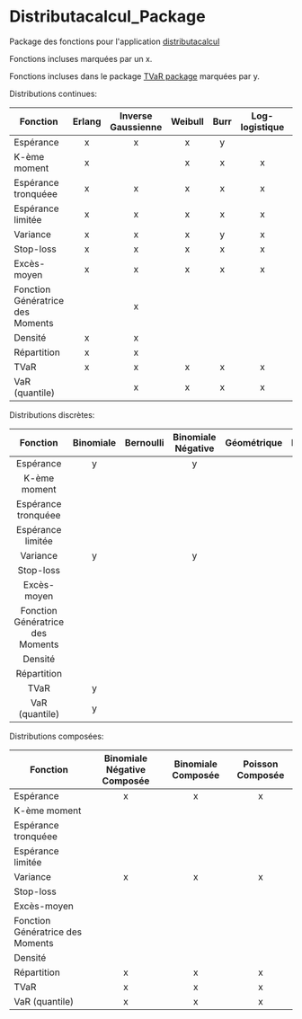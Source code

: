 # Distributacalcul_Package
Package des fonctions pour l'application [distributacalcul](https://alec42.shinyapps.io/distributacalcul/)


Fonctions incluses marquées par un x.

Fonctions incluses dans le package [TVaR package](https://github.com/gabrielcrepeault/tvarPackage) marquées par y.

Distributions continues:

| Fonction                         	| Erlang 	| Inverse Gaussienne 	| Weibull 	| Burr 	| Log-logistique 	| Beta 	| Gamma 	| Pareto 	| F-Généralisée 	| lognormale 	| Exponentielle 	| Uniforme| Normale | 
|----------------------------------	|:------:	|:------------------:	|:-------:	|:----:	|:--------------:	|:----:	|:-----:	|:------:	|:-------------:	|:----------:	|:------------:	  |:------:	| :------:|
| Espérance            	            |    x   	|          x         	|    x    	|   y  	|                	|   y  	|   y   	|    y   	|               	|      y     	|       y    	    |    y   	|       	|
| K-ème moment           	          |    x   	|                    	|    x    	|   x  	|        x       	|   x  	|   x   	|    x   	|               	|      x     	|           	    |       	|      	  |
| Espérance tronquéee       	      |    x   	|          x         	|    x    	|   x  	|        x       	|      	|       	|        	|               	|            	|            	    |        	|       	|
| Espérance limitée                	|    x   	|          x         	|    x    	|   x  	|        x       	|      	|       	|        	|               	|            	|            	    |        	|       	|
| Variance                         	|    x   	|          x         	|    x    	|   y  	|        x       	|   y  	|   y   	|    y   	|               	|      y     	|       y    	    |    y   	|       	|
| Stop-loss                        	|    x   	|          x         	|    x    	|   x  	|        x       	|   y  	|   y   	|    y   	|               	|      y     	|       y    	    |    y   	|   y   	|
| Excès-moyen                      	|    x   	|          x         	|    x    	|   x  	|        x       	|   y  	|   y   	|    y   	|               	|      y     	|            	    |    y   	|   y   	|
| Fonction Génératrice des Moments 	|        	|          x         	|         	|      	|                	|      	|       	|        	|               	|            	|            	    |        	|       	|
| Densité                          	|    x   	|          x         	|         	|      	|                	|      	|       	|        	|               	|            	|            	    |        	|       	|
| Répartition                      	|    x   	|          x         	|         	|      	|                	|      	|       	|        	|       x       	|            	|            	    |        	|       	|
| TVaR                             	|    x   	|          x         	|    x    	|   x  	|        x       	|   y  	|   y   	|    y   	|               	|      y     	|       y    	    |        	|   y   	|
| VaR (quantile)                   	|        	|          x         	|    x    	|   x  	|        x       	|   y  	|   y   	|    y   	|       x       	|      y     	|       y    	    |    y   	|   y   	|

Distributions discrètes:

|             Fonction             	| Binomiale 	| Bernoulli 	| Binomiale Négative 	| Géométrique 	| Poisson 	| Uniforme 	| Logarithmique 	| Hypergéométrique 	|
|:--------------------------------:	|:---------:	|:---------:	|:------------------:	|:-----------:	|:-------:	|:--------:	|---------------	|------------------	|
|             Espérance            	|      y     	|           	|          y         	|             	|         	|     x    	| x             	| x                	|
|           K-ème moment           	|           	|           	|                    	|             	|         	|          	|               	|                  	|
|        Espérance tronquéee       	|           	|           	|                    	|             	|         	|          	|               	|                  	|
|         Espérance limitée        	|           	|           	|                    	|             	|         	|          	|               	|                  	|
|             Variance             	|      y    	|           	|          y         	|             	|         	|     x    	| x             	| x                	|
|             Stop-loss            	|           	|           	|                    	|             	|         	|          	|               	|                  	|
|            Excès-moyen           	|           	|           	|                    	|             	|         	|          	|               	|                  	|
| Fonction Génératrice des Moments 	|           	|           	|                    	|             	|         	|          	|               	|                  	|
|              Densité             	|           	|           	|                    	|             	|         	|     x    	|               	|                  	|
|            Répartition           	|           	|           	|                    	|             	|         	|     x    	|               	|                  	|
|               TVaR               	|      y    	|           	|                    	|             	|    y    	|          	|               	|                  	|
|          VaR (quantile)          	|      y    	|           	|                    	|             	|         	|          	|               	|                  	|

Distributions composées:

| Fonction                         	| Binomiale Négative Composée 	| Binomiale Composée 	| Poisson Composée 	|
|----------------------------------	|:---------------------------:	|:------------------:	|:----------------:	|
|             Espérance            	|              x              	|          x         	|         x        	|
|           K-ème moment           	|                             	|                    	|                  	|
|        Espérance tronquéee       	|                             	|                    	|                  	|
| Espérance limitée                	|                             	|                    	|                  	|
| Variance                         	|              x              	|          x         	|         x        	|
| Stop-loss                        	|                             	|                    	|                  	|
| Excès-moyen                      	|                             	|                    	|                  	|
| Fonction Génératrice des Moments 	|                             	|                    	|                  	|
| Densité                          	|                             	|                    	|                  	|
| Répartition                      	|              x              	|          x         	|         x        	|
| TVaR                             	|              x              	|          x         	|         x        	|
| VaR (quantile)                   	|              x              	|          x         	|         x        	|
